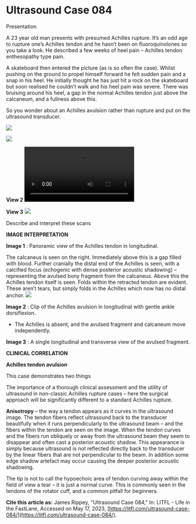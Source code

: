# Ultrasound Case 084
Presentation


A 23 year old man presents with presumed Achilles rupture. It’s an odd age to rupture one’s Achilles tendon and he hasn’t been on fluoroquinolones so you take a look. He described a few weeks of heel pain – Achilles tendon enthesopathy type pain. 


A skateboard then entered the picture (as is so often the case). Whilst pushing on the ground to propel himself forward he felt sudden pain and a snap in his heel. He initially thought he has just hit a rock on the skateboard but soon realised he couldn’t walk and his heel pain was severe. There was bruising around his heel, a gap in the normal Achilles tendon just above the calcaneum, and a fullness above this. 


So you wonder about an Achilles avulsion rather than rupture and put on the ultrasound transducer.

![](https://litfl.com/wp-content/uploads/2018/12/Ultrasound-Case-084-Achilles-long.jpg)

![](https://litfl.com/wp-content/uploads/2018/12/Ultrasound-Case-084-Achilles-long.jpg)


**View 2** 
![](https://litfl.com/wp-content/uploads/2018/12/Ultrasound-Case-084-Achilles-avulsion-in-longitudinal.mp4)

**View 3** 
![](https://litfl.com/wp-content/uploads/2018/12/Ultrasound-Case-084-Achilles-long-and-trans.jpg)


Describe and interpret these scans

**IMAGE INTERPRETATION** 



**Image 1** : Panoramic view of the Achilles tendon in longitudinal. 


The calcaneus is seen on the right. Immediately above this is a gap filled with blood. Further cranially the distal end of the Achilles is seen, with a calcified focus (echogenic with dense posterior acoustic shadowing) – representing the avulsed bony fragment from the calcaneus. Above this the Achilles tendon itself is seen. Folds within the retracted tendon are evident. These aren’t tears, but simply folds in the Achilles which now has no distal anchor. 
![](https://litfl.com/wp-content/uploads/2018/12/Ultrasound-Case-084-Key-to-image-2.jpg)



**Image 2** : Clip of the Achilles avulsion in longitudinal with gentle ankle dorsiflexion. 

- The Achilles is absent, and the avulsed fragment and calcaneum move independently. 



**Image 3** : A single longitudinal and transverse view of the avulsed fragment. 


**CLINICAL CORRELATION** 



**Achilles tendon avulsion** 


This case demonstrates two things 


The importance of a thorough clinical assessment and the utility of ultrasound in non-classic Achilles rupture cases – here the surgical approach will be significantly different to a standard Achilles rupture. 



**Anisotropy**  – the way a tendon appears as it curves in the ultrasound image. The tendon fibers reflect ultrasound back to the transducer beautifully when it runs perpendicularly to the ultrasound beam – and the fibers within the tendon are seen on the image. When the tendon curves and the fibers run obliquely or away from the ultrasound beam they seem to disappear and often cast a posterior acoustic shadow. This appearance is simply because ultrasound is not reflected directly back to the transducer by the linear fibers that are not perpendicular to the beam. In addition some edge shadow artefact may occur causing the deeper posterior acoustic shadowing. 


The tip is not to call the hypoechoic area of tendon curving away within the field of view a tear – it is just a normal curve. This is commonly seen in the tendons of the rotator cuff, and a common pitfall for beginners.

**Cite this article as:**  James Rippey, "Ultrasound Case 084," In: LITFL - Life in the FastLane, Accessed on May 17, 2023, [https://litfl.com/ultrasound-case-084/](https://litfl.com/ultrasound-case-084/).



